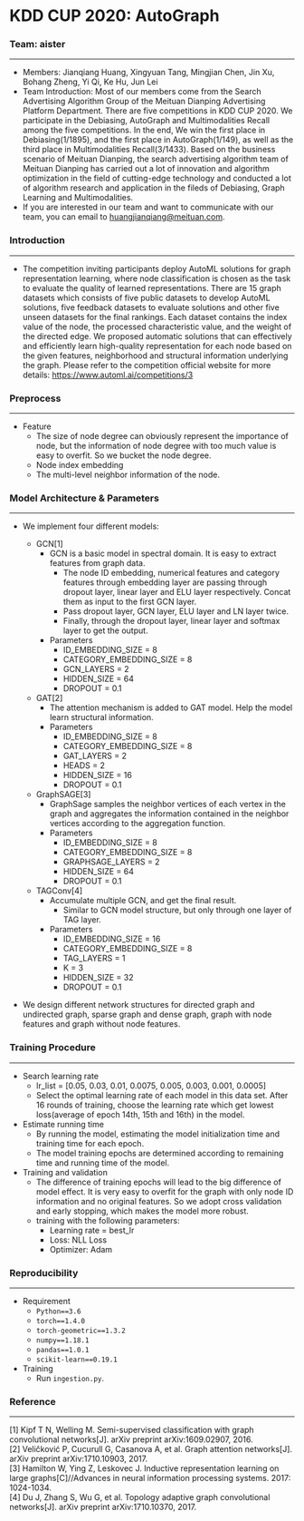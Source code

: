 # KDD CUP 2020: AutoGraph
### Team: aister
***
+ Members: Jianqiang Huang, Xingyuan Tang, Mingjian Chen, Jin Xu, Bohang Zheng, Yi Qi, Ke Hu, Jun Lei
+ Team Introduction: Most of our members come from the Search Advertising Algorithm Group of the Meituan Dianping Advertising Platform Department. There are five competitions in KDD CUP 2020. We participate in the Debiasing, AutoGraph and Multimodalities Recall among the five competitions. In the end, We win the first place in Debiasing(1/1895), and the first place in AutoGraph(1/149), as well as the third place in Multimodalities Recall(3/1433). Based on the business scenario of Meituan Dianping, the search advertising algorithm team of Meituan Dianping has carried out a lot of innovation and algorithm optimization in the field of cutting-edge technology and conducted a lot of algorithm research and application in the fileds of Debiasing, Graph Learning and Multimodalities.
+ If you are interested in our team and want to communicate with our team, you can email to huangjianqiang@meituan.com.

### Introduction
***
+ The competition inviting participants deploy AutoML solutions for graph representation learning, where node classification is chosen as the task to evaluate the quality of learned representations. There are 15 graph datasets which consists of five public datasets to develop AutoML solutions, five feedback datasets to evaluate solutions and other five unseen datasets for the final rankings. Each dataset contains the index value of the node, the processed characteristic value, and the weight of the directed edge. We proposed automatic solutions that can effectively and efficiently learn high-quality representation for each node based on the given features, neighborhood and structural information underlying the graph. Please refer to the competition official website for more details: https://www.automl.ai/competitions/3

### Preprocess
***
+ Feature
    + The size of node degree can obviously represent the importance of node, but the information of node degree with too much value is easy to overfit. So we bucket the node degree.
    + Node index embedding
    + The multi-level neighbor information of the node.

### Model Architecture & Parameters
***
+ We implement four different models:
    + GCN[1]
        + GCN is a basic model in spectral domain. It is easy to extract features from graph data.
            + The node ID embedding, numerical features and category features through embedding layer are passing through dropout layer, linear layer and ELU layer respectively. Concat them as input to the first GCN layer.
            + Pass dropout layer, GCN layer, ELU layer and LN layer twice.
            + Finally, through the dropout layer, linear layer and softmax layer to get the output.
        + Parameters
            + ID_EMBEDDING_SIZE = 8
            + CATEGORY_EMBEDDING_SIZE = 8
            + GCN_LAYERS = 2
            + HIDDEN_SIZE = 64
            + DROPOUT = 0.1
    + GAT[2]
        + The attention mechanism is added to GAT model. Help the model learn structural information.
        + Parameters
            + ID_EMBEDDING_SIZE = 8
            + CATEGORY_EMBEDDING_SIZE = 8
            + GAT_LAYERS = 2
            + HEADS = 2
            + HIDDEN_SIZE = 16
            + DROPOUT = 0.1
    + GraphSAGE[3]
        + GraphSage samples the neighbor vertices of each vertex in the graph and aggregates the information contained in the neighbor vertices according to the aggregation function.
        + Parameters
            + ID_EMBEDDING_SIZE = 8
            + CATEGORY_EMBEDDING_SIZE = 8
            + GRAPHSAGE_LAYERS = 2
            + HIDDEN_SIZE = 64
            + DROPOUT = 0.1
    + TAGConv[4]
        + Accumulate multiple GCN, and get the final result.
            + Similar to GCN model structure, but only through one layer of TAG layer.
        + Parameters
            + ID_EMBEDDING_SIZE = 16
            + CATEGORY_EMBEDDING_SIZE = 8
            + TAG_LAYERS = 1
            + K = 3
            + HIDDEN_SIZE = 32
            + DROPOUT = 0.1

+ We design different network structures for directed graph and undirected graph, sparse graph and dense graph, graph with node features and graph without node features.

### Training Procedure
***
+ Search learning rate
    + lr_list = [0.05, 0.03, 0.01, 0.0075, 0.005, 0.003, 0.001, 0.0005]
    + Select the optimal learning rate of each model in this data set. After 16 rounds of training, choose the learning rate which get lowest loss(average of epoch 14th, 15th and 16th) in the model.
+ Estimate running time
    + By running the model, estimating the model initialization time and training time for each epoch.
    + The model training epochs are determined according to remaining time and running time of the model.
+ Training and validation
    + The difference of training epochs will lead to the big difference of model effect. It is very easy to overfit for the graph with only node ID information and no original features. So we adopt cross validation and early stopping, which makes the model more robust.
    + training with the following parameters:
        + Learning rate = best_lr
        + Loss: NLL Loss
        + Optimizer: Adam

### Reproducibility
***
+ Requirement
    + `Python==3.6`
    + `torch==1.4.0`
    + `torch-geometric==1.3.2`
    + `numpy==1.18.1`
    + `pandas==1.0.1`
    + `scikit-learn==0.19.1`
+ Training
    + Run `ingestion.py`.

### Reference
***
[1] Kipf T N, Welling M. Semi-supervised classification with graph convolutional networks[J]. arXiv preprint arXiv:1609.02907, 2016.  
[2] Veličković P, Cucurull G, Casanova A, et al. Graph attention networks[J]. arXiv preprint arXiv:1710.10903, 2017.  
[3] Hamilton W, Ying Z, Leskovec J. Inductive representation learning on large graphs[C]//Advances in neural information processing systems. 2017: 1024-1034.  
[4] Du J, Zhang S, Wu G, et al. Topology adaptive graph convolutional networks[J]. arXiv preprint arXiv:1710.10370, 2017.
